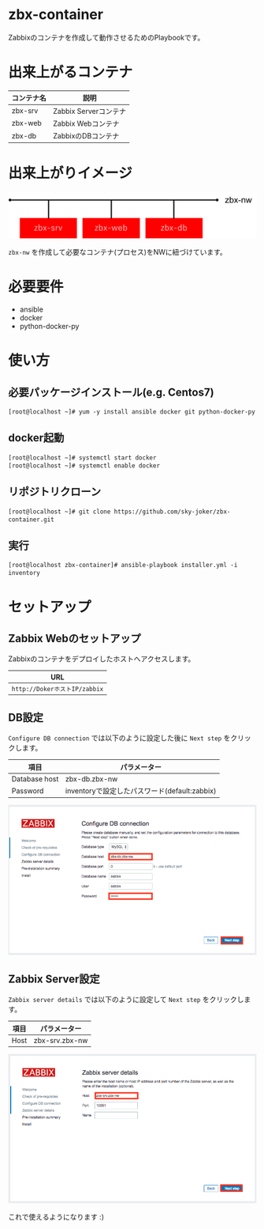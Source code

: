 # zbx-container

Zabbixのコンテナを作成して動作させるためのPlaybookです。　

# 出来上がるコンテナ

| コンテナ名 |          説明         |
|------------|-----------------------|
| zbx-srv    | Zabbix Serverコンテナ |
| zbx-web    | Zabbix Webコンテナ    |
| zbx-db     | ZabbixのDBコンテナ    |

# 出来上がりイメージ

![](./img/nw_image.png)

`zbx-nw` を作成して必要なコンテナ(プロセス)をNWに紐づけています。

# 必要要件

* ansible
* docker
* python-docker-py

# 使い方

## 必要パッケージインストール(e.g. Centos7)

```shell-session
[root@localhost ~]# yum -y install ansible docker git python-docker-py
```

## docker起動

```shell-session
[root@localhost ~]# systemctl start docker
[root@localhost ~]# systemctl enable docker
```

## リポジトリクローン

```
[root@localhost ~]# git clone https://github.com/sky-joker/zbx-container.git
```

## 実行

```shell-session
[root@localhost zbx-container]# ansible-playbook installer.yml -i inventory
```

# セットアップ

## Zabbix Webのセットアップ

Zabbixのコンテナをデプロイしたホストへアクセスします。

|              URL              |
|-------------------------------|
| `http://DokerホストIP/zabbix` |

## DB設定

`Configure DB connection` では以下のように設定した後に `Next step` をクリックします。

|      項目     |                  パラメーター                 |
|---------------|-----------------------------------------------|
| Database host | zbx-db.zbx-nw                                 |
| Password      | inventoryで設定したパスワード(default:zabbix) |

![](./img/01_web_setup.png)

## Zabbix Server設定

`Zabbix server details` では以下のように設定して `Next step` をクリックします。

| 項目 |  パラメーター  |
|------|----------------|
| Host | zbx-srv.zbx-nw |

![](./img/02_web_setup.png)

これで使えるようになります :)
